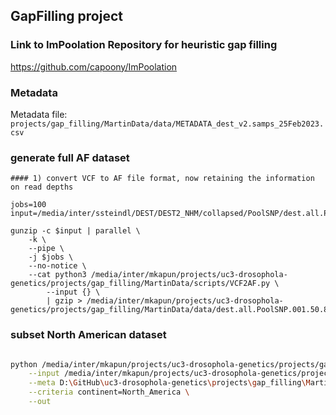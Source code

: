 ## GapFilling project

### Link to ImPoolation Repository for heuristic gap filling

https://github.com/capoony/ImPoolation

### Metadata

Metadata file: `projects/gap_filling/MartinData/data/METADATA_dest_v2.samps_25Feb2023.csv`

### generate full AF dataset

```
#### 1) convert VCF to AF file format, now retaining the information on read depths 

jobs=100
input=/media/inter/ssteindl/DEST/DEST2_NHM/collapsed/PoolSNP/dest.all.PoolSNP.001.50.8Jun2023.norep.AT_EScorrect.ann.vcf.gz

gunzip -c $input | parallel \
    -k \
    --pipe \
    -j $jobs \
    --no-notice \
    --cat python3 /media/inter/mkapun/projects/uc3-drosophola-genetics/projects/gap_filling/MartinData/scripts/VCF2AF.py \
        --input {} \
        | gzip > /media/inter/mkapun/projects/uc3-drosophola-genetics/projects/gap_filling/MartinData/data/dest.all.PoolSNP.001.50.8Jun2023.norep.AT_EScorrect.af.gz
```

### subset North American dataset

```bash

python /media/inter/mkapun/projects/uc3-drosophola-genetics/projects/gap_filling/MartinData/scripts/SubsetDataByMeta.py \
    --input /media/inter/mkapun/projects/uc3-drosophola-genetics/projects/gap_filling/MartinData/data/dest.all.PoolSNP.001.50.8Jun2023.norep.AT_EScorrect.af.gz \
    --meta D:\GitHub\uc3-drosophola-genetics\projects\gap_filling\MartinData\data\dest_v2.samps_8Jun2023.csv \
    --criteria continent=North_America \
    --out
    
```